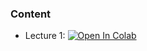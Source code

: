 ### Content

* Lecture 1: [![Open In Colab](https://colab.research.google.com/assets/colab-badge.svg)](https://colab.research.google.com/drive/1tC1CX7z6CN3Ie_9XKo6Hviuy_zXod0cN#scrollTo=a8o-3OidjX0D)

